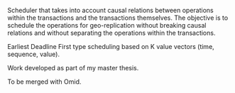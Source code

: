 Scheduler that takes into account causal relations between operations within the transactions and the transactions themselves. The objective is to schedule the operations for geo-replication without breaking causal relations and without separating the operations within the transactions.

Earliest Deadline First type scheduling based on K value vectors (time, sequence, value).

Work developed as part of my master thesis.

To be merged with Omid.
